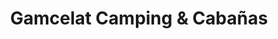 ---
title: "Gamcelat Camping & Cabañas"
url: /san-agustin/gamcelat-camping-y-cabanas/
shop: general
---